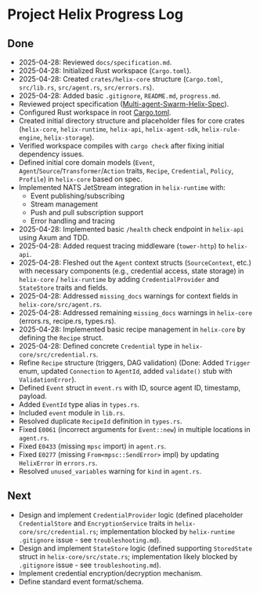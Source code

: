 # Project Helix Progress Log

## Done

- 2025-04-28: Reviewed `docs/specification.md`.
- 2025-04-28: Initialized Rust workspace (`Cargo.toml`).
- 2025-04-28: Created `crates/helix-core` structure (`Cargo.toml`, `src/lib.rs`, `src/agent.rs`, `src/errors.rs`).
- 2025-04-28: Added basic `.gitignore`, `README.md`, `progress.md`.
- Reviewed project specification ([Multi-agent-Swarm-Helix-Spec](cci:7://file:///home/summoc/Downloads/helix-platform/Multi-agent-Swarm-Helix-Spec:0:0-0:0)).
- Configured Rust workspace in root [Cargo.toml](cci:7://file:///home/summoc/Downloads/helix-platform/Cargo.toml:0:0-0:0).
- Created initial directory structure and placeholder files for core crates (`helix-core`, `helix-runtime`, `helix-api`, `helix-agent-sdk`, `helix-rule-engine`, `helix-storage`).
- Verified workspace compiles with `cargo check` after fixing initial dependency issues.
- Defined initial core domain models (`Event`, `Agent`/`Source`/`Transformer`/`Action` traits, `Recipe`, `Credential`, `Policy`, `Profile`) in `helix-core` based on spec.
- Implemented NATS JetStream integration in `helix-runtime` with:
  - Event publishing/subscribing
  - Stream management
  - Push and pull subscription support
  - Error handling and tracing
- 2025-04-28: Implemented basic `/health` check endpoint in `helix-api` using Axum and TDD.
- 2025-04-28: Added request tracing middleware (`tower-http`) to `helix-api`.
- 2025-04-28: Fleshed out the `Agent` context structs (`SourceContext`, etc.) with necessary components (e.g., credential access, state storage) in `helix-core` / `helix-runtime` by adding `CredentialProvider` and `StateStore` traits and fields.
- 2025-04-28: Addressed `missing_docs` warnings for context fields in `helix-core/src/agent.rs`.
- 2025-04-28: Addressed remaining `missing_docs` warnings in `helix-core` (errors.rs, recipe.rs, types.rs).
- 2025-04-28: Implemented basic recipe management in `helix-core` by defining the `Recipe` struct.
- 2025-04-28: Defined concrete `Credential` type in `helix-core/src/credential.rs`.
- Refine `Recipe` structure (triggers, DAG validation) (Done: Added `Trigger` enum, updated `Connection` to `AgentId`, added `validate()` stub with `ValidationError`).
- Defined `Event` struct in `event.rs` with ID, source agent ID, timestamp, payload.
- Added `EventId` type alias in `types.rs`.
- Included `event` module in `lib.rs`.
- Resolved duplicate `RecipeId` definition in `types.rs`.
- Fixed `E0061` (incorrect arguments for `Event::new`) in multiple locations in `agent.rs`.
- Fixed `E0433` (missing `mpsc` import) in `agent.rs`.
- Fixed `E0277` (missing `From<mpsc::SendError>` impl) by updating `HelixError` in `errors.rs`.
- Resolved `unused_variables` warning for `kind` in `agent.rs`.

## Next

- Design and implement `CredentialProvider` logic (defined placeholder `CredentialStore` and `EncryptionService` traits in `helix-core/src/credential.rs`; implementation blocked by `helix-runtime` `.gitignore` issue - see `troubleshooting.md`).
- Design and implement `StateStore` logic (defined supporting `StoredState` struct in `helix-core/src/state.rs`; implementation likely blocked by `.gitignore` issue - see `troubleshooting.md`).
- Implement credential encryption/decryption mechanism.
- Define standard event format/schema.
